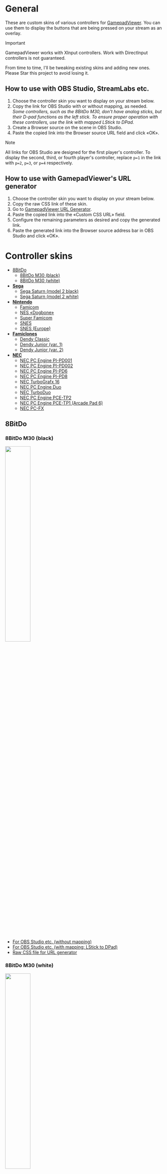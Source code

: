 # General

These are custom skins of various controllers for [GamepadViewer](https://gamepadviewer.com/). You can use them to display the buttons that are being pressed on your stream as an overlay.

> [!IMPORTANT]
> GamepadViewer works with XInput controllers. Work with DirectInput controllers is not guaranteed.

From time to time, I'll be tweaking existing skins and adding new ones. Please Star this project to avoid losing it.

## How to use with OBS Studio, StreamLabs etc.

1. Choose the controller skin you want to display on your stream below.
2. Copy the link for OBS Studio with or without mapping, as needed.<br>*Some controllers, such as the 8BitDo M30, don't have analog sticks, but their D-pad functions as the left stick. To ensure proper operation with these controllers, use the link with mapped LStick to DPad.*
3. Create a Browser source on the scene in OBS Studio.
4. Paste the copied link into the Browser source URL field and click «OK».
> [!NOTE]
> All links for OBS Studio are designed for the first player's controller. To display the second, third, or fourth player's controller, replace `p=1` in the link with `p=2`, `p=3`, or `p=4` respectively.

## How to use with GamepadViewer's URL generator

1. Choose the controller skin you want to display on your stream below.
2. Copy the raw CSS link of these skin.
3. Go to [GamepadViewer URL Generator](https://gamepadviewer.com/#generate).
4. Paste the copied link into the «Custom CSS URL» field.
5. Configure the remaining parameters as desired and copy the generated link.
6. Paste the generated link into the Browser source address bar in OBS Studio and click «OK».

# Controller skins

- [8BitDo](#8bitdo)
  - [8BitDo M30 (black)](#8bitdo-m30-black)
  - [8BitDo M30 (white)](#8bitdo-m30-white)
- [**Sega**](#sega)
  - [Sega Saturn (model 2 black)](#sega-saturn-model-2-black)
  - [Sega Saturn (model 2 white)](#sega-saturn-model-2-white)
- [**Nintendo**](#nintendo)
  - [Famicom](#famicom)
  - [NES «Dogbone»](#nes-dogbone)
  - [Super Famicom](#super-famicom)
  - [SNES](#snes)
  - [SNES (Europe)](#snes-europe)
- [**Famiclones**](#famiclones)
  - [Dendy Classic](#dendy-classic)
  - [Dendy Junior (var. 1)](#dendy-junior-var-1)
  - [Dendy Junior (var. 2)](#dendy-junior-var-2)
- [**NEC**](#nec)
  - [NEC PC Engine PI-PD001](#nec-pc-engine-pi-pd001)
  - [NEC PC Engine PI-PD002](#nec-pc-engine-pi-pd002)
  - [NEC PC Engine PI-PD6](#nec-pc-engine-pi-pd6)
  - [NEC PC Engine PI-PD8](#nec-pc-engine-pi-pd8)
  - [NEC TurboGrafx 16](#nec-turbografx-16)
  - [NEC PC Engine Duo](#nec-pc-engine-duo)
  - [NEC TurboDuo](#nec-turboduo)
  - [NEC PC Engine PCE-TP2](#nec-pc-engine-pce-tp2)
  - [NEC PC Engine PCE-TP1 (Arcade Pad 6)](#nec-pc-engine-pce-tp1-arcade-pad-6)
  - [NEC PC-FX](#nec-pc-fx)

## 8BitDo

### 8BitDo M30 (black)

<p><img src="https://raw.githubusercontent.com/frolovlife/gamepadviewer-skins/refs/heads/main/8bitdo/m30/preview-black.svg" width="40%"></p>

- [For OBS Studio etc. (without mapping)](https://gamepadviewer.com/?p=1&css=https://frolovlife.github.io/gamepadviewer-skins/8bitdo/m30-black.css)
- [For OBS Studio etc. (with mapping: LStick to DPad)](https://gamepadviewer.com/?p=1&css=https://frolovlife.github.io/gamepadviewer-skins/8bitdo/m30-black.css&map={"mapping":[{"targetType":"buttons","target":"14","disabled":false,"choiceOperand":"-","choiceType":"axes","choice":"0"},{"targetType":"buttons","target":"15","disabled":false,"choiceOperand":"%2B","choiceType":"axes","choice":"0"},{"targetType":"buttons","target":"12","disabled":false,"choiceOperand":"-","choiceType":"axes","choice":"1"},{"targetType":"buttons","target":"13","disabled":false,"choiceOperand":"%2B","choiceType":"axes","choice":"1"}]})
- [Raw CSS file for URL generator](https://frolovlife.github.io/gamepadviewer-skins/8bitdo/m30-black.css)

### 8BitDo M30 (white)

<p><img src="https://raw.githubusercontent.com/frolovlife/gamepadviewer-skins/refs/heads/main/8bitdo/m30/preview-white.svg" width="40%"></p>

- [For OBS Studio etc. (without mapping)](https://gamepadviewer.com/?p=1&css=https://frolovlife.github.io/gamepadviewer-skins/8bitdo/m30-white.css)
- [For OBS Studio etc. (with mapping: LStick to DPad)](https://gamepadviewer.com/?p=1&css=https://frolovlife.github.io/gamepadviewer-skins/8bitdo/m30-white.css&map={"mapping":[{"targetType":"buttons","target":"14","disabled":false,"choiceOperand":"-","choiceType":"axes","choice":"0"},{"targetType":"buttons","target":"15","disabled":false,"choiceOperand":"%2B","choiceType":"axes","choice":"0"},{"targetType":"buttons","target":"12","disabled":false,"choiceOperand":"-","choiceType":"axes","choice":"1"},{"targetType":"buttons","target":"13","disabled":false,"choiceOperand":"%2B","choiceType":"axes","choice":"1"}]})
- [Raw CSS file for URL generator](https://frolovlife.github.io/gamepadviewer-skins/8bitdo/m30-white.css)

## Sega

### Sega Saturn (model 2 black)

<p><img src="https://raw.githubusercontent.com/frolovlife/gamepadviewer-skins/refs/heads/main/sega/saturn/preview-m2-black.svg" width="40%"></p>

- [For OBS Studio etc. (without mapping)](https://gamepadviewer.com/?p=1&css=https://frolovlife.github.io/gamepadviewer-skins/sega/saturn-model2-black.css)
- [For OBS Studio etc. (with mapping: LStick to DPad)](https://gamepadviewer.com/?p=1&css=https://frolovlife.github.io/gamepadviewer-skins/sega/saturn-model2-black.css&map={"mapping":[{"targetType":"buttons","target":"14","disabled":false,"choiceOperand":"-","choiceType":"axes","choice":"0"},{"targetType":"buttons","target":"15","disabled":false,"choiceOperand":"%2B","choiceType":"axes","choice":"0"},{"targetType":"buttons","target":"12","disabled":false,"choiceOperand":"-","choiceType":"axes","choice":"1"},{"targetType":"buttons","target":"13","disabled":false,"choiceOperand":"%2B","choiceType":"axes","choice":"1"}]})
- [Raw CSS file for URL generator](https://frolovlife.github.io/gamepadviewer-skins/sega/saturn-model2-black.css)

### Sega Saturn (model 2 white)

<p><img src="https://raw.githubusercontent.com/frolovlife/gamepadviewer-skins/refs/heads/main/sega/saturn/preview-m2-white.svg" width="40%"></p>

- [For OBS Studio etc. (without mapping)](https://gamepadviewer.com/?p=1&css=https://frolovlife.github.io/gamepadviewer-skins/sega/saturn-model2-white.css)
- [For OBS Studio etc. (with mapping: LStick to DPad)](https://gamepadviewer.com/?p=1&css=https://frolovlife.github.io/gamepadviewer-skins/sega/saturn-model2-white.css&map={"mapping":[{"targetType":"buttons","target":"14","disabled":false,"choiceOperand":"-","choiceType":"axes","choice":"0"},{"targetType":"buttons","target":"15","disabled":false,"choiceOperand":"%2B","choiceType":"axes","choice":"0"},{"targetType":"buttons","target":"12","disabled":false,"choiceOperand":"-","choiceType":"axes","choice":"1"},{"targetType":"buttons","target":"13","disabled":false,"choiceOperand":"%2B","choiceType":"axes","choice":"1"}]})
- [Raw CSS file for URL generator](https://frolovlife.github.io/gamepadviewer-skins/sega/saturn-model2-white.css)


## Nintendo

### Famicom

<p><img src="https://raw.githubusercontent.com/frolovlife/gamepadviewer-skins/refs/heads/main/nintendo/famicom/preview-famicom.svg" width="40%">&nbsp;&nbsp;&nbsp;&nbsp;&nbsp;<img src="https://raw.githubusercontent.com/frolovlife/gamepadviewer-skins/refs/heads/main/nintendo/famicom/preview-famicom-xy.svg" width="40%"></p>

Original
- [For OBS Studio etc. (without mapping)](https://gamepadviewer.com/?p=1&css=https://frolovlife.github.io/gamepadviewer-skins/nintendo/famicom.css)
- [For OBS Studio etc. (with mapping: X to A, A to B)](https://gamepadviewer.com/?p=1&css=https://frolovlife.github.io/gamepadviewer-skins/nintendo/famicom.css&map={"mapping":[{"targetType":"buttons","target":"0","disabled":false,"choiceType":"buttons","choice":"2"},{"targetType":"buttons","target":"1","disabled":false,"choiceType":"buttons","choice":"0"},{"targetType":"buttons","target":"2","disabled":false,"choiceType":"buttons","choice":"3"},{"targetType":"buttons","target":"3","disabled":false,"choiceType":"buttons","choice":"1"}]})
- [For OBS Studio etc. (with mapping: LStick to DPad)](https://gamepadviewer.com/?p=1&css=https://frolovlife.github.io/gamepadviewer-skins/nintendo/famicom.css&map={"mapping":[{"targetType":"buttons","target":"14","disabled":false,"choiceOperand":"-","choiceType":"axes","choice":"0"},{"targetType":"buttons","target":"15","disabled":false,"choiceOperand":"%2B","choiceType":"axes","choice":"0"},{"targetType":"buttons","target":"12","disabled":false,"choiceOperand":"-","choiceType":"axes","choice":"1"},{"targetType":"buttons","target":"13","disabled":false,"choiceOperand":"%2B","choiceType":"axes","choice":"1"}]})
- [For OBS Studio etc. (with mapping: LStick to DPad, X to A, A to B)](https://gamepadviewer.com/?p=1&css=https://frolovlife.github.io/gamepadviewer-skins/nintendo/famicom.css&map={"mapping":[{"targetType":"buttons","target":"0","disabled":false,"choiceType":"buttons","choice":"2"},{"targetType":"buttons","target":"1","disabled":false,"choiceType":"buttons","choice":"0"},{"targetType":"buttons","target":"2","disabled":false,"choiceType":"buttons","choice":"3"},{"targetType":"buttons","target":"3","disabled":false,"choiceType":"buttons","choice":"1"},{"targetType":"buttons","target":"14","disabled":false,"choiceOperand":"-","choiceType":"axes","choice":"0"},{"targetType":"buttons","target":"15","disabled":false,"choiceOperand":"%2B","choiceType":"axes","choice":"0"},{"targetType":"buttons","target":"12","disabled":false,"choiceOperand":"-","choiceType":"axes","choice":"1"},{"targetType":"buttons","target":"13","disabled":false,"choiceOperand":"%2B","choiceType":"axes","choice":"1"}]})
- [Raw CSS file for URL generator](https://frolovlife.github.io/gamepadviewer-skins/nintendo/famicom.css)

With buttons X and Y
- [For OBS Studio etc. (without mapping)](https://gamepadviewer.com/?p=1&css=https://frolovlife.github.io/gamepadviewer-skins/nintendo/famicom-xy.css)
- [For OBS Studio etc. (with mapping: LStick to DPad)](https://gamepadviewer.com/?p=1&css=https://frolovlife.github.io/gamepadviewer-skins/nintendo/famicom-xy.css&map={"mapping":[{"targetType":"buttons","target":"14","disabled":false,"choiceOperand":"-","choiceType":"axes","choice":"0"},{"targetType":"buttons","target":"15","disabled":false,"choiceOperand":"%2B","choiceType":"axes","choice":"0"},{"targetType":"buttons","target":"12","disabled":false,"choiceOperand":"-","choiceType":"axes","choice":"1"},{"targetType":"buttons","target":"13","disabled":false,"choiceOperand":"%2B","choiceType":"axes","choice":"1"}]})
- [Raw CSS file for URL generator](https://frolovlife.github.io/gamepadviewer-skins/nintendo/famicom-xy.css)

### NES «Dogbone»

<p><img src="https://raw.githubusercontent.com/frolovlife/gamepadviewer-skins/refs/heads/main/nintendo/dogbone/preview.svg" width="40%"></p>

- [For OBS Studio etc. (without mapping)](https://gamepadviewer.com/?p=1&css=https://frolovlife.github.io/gamepadviewer-skins/nintendo/dogbone.css)
- [For OBS Studio etc. (with mapping: X to A, A to B)](https://gamepadviewer.com/?p=1&css=https://frolovlife.github.io/gamepadviewer-skins/nintendo/dogbone.css&map={"mapping":[{"targetType":"buttons","target":"0","disabled":false,"choiceType":"buttons","choice":"2"},{"targetType":"buttons","target":"1","disabled":false,"choiceType":"buttons","choice":"0"},{"targetType":"buttons","target":"2","disabled":false,"choiceType":"buttons","choice":"3"},{"targetType":"buttons","target":"3","disabled":false,"choiceType":"buttons","choice":"1"}]})
- [For OBS Studio etc. (with mapping: LStick to DPad)](https://gamepadviewer.com/?p=1&css=https://frolovlife.github.io/gamepadviewer-skins/nintendo/dogbone.css&map={"mapping":[{"targetType":"buttons","target":"14","disabled":false,"choiceOperand":"-","choiceType":"axes","choice":"0"},{"targetType":"buttons","target":"15","disabled":false,"choiceOperand":"%2B","choiceType":"axes","choice":"0"},{"targetType":"buttons","target":"12","disabled":false,"choiceOperand":"-","choiceType":"axes","choice":"1"},{"targetType":"buttons","target":"13","disabled":false,"choiceOperand":"%2B","choiceType":"axes","choice":"1"}]})
- [For OBS Studio etc. (with mapping: LStick to DPad, X to A, A to B)](https://gamepadviewer.com/?p=1&css=https://frolovlife.github.io/gamepadviewer-skins/nintendo/dogbone.css&map={"mapping":[{"targetType":"buttons","target":"0","disabled":false,"choiceType":"buttons","choice":"2"},{"targetType":"buttons","target":"1","disabled":false,"choiceType":"buttons","choice":"0"},{"targetType":"buttons","target":"2","disabled":false,"choiceType":"buttons","choice":"3"},{"targetType":"buttons","target":"3","disabled":false,"choiceType":"buttons","choice":"1"},{"targetType":"buttons","target":"14","disabled":false,"choiceOperand":"-","choiceType":"axes","choice":"0"},{"targetType":"buttons","target":"15","disabled":false,"choiceOperand":"%2B","choiceType":"axes","choice":"0"},{"targetType":"buttons","target":"12","disabled":false,"choiceOperand":"-","choiceType":"axes","choice":"1"},{"targetType":"buttons","target":"13","disabled":false,"choiceOperand":"%2B","choiceType":"axes","choice":"1"}]})
- [Raw CSS file for URL generator](https://frolovlife.github.io/gamepadviewer-skins/nintendo/dogbone.css)

### Super Famicom

<p><img src="https://raw.githubusercontent.com/frolovlife/gamepadviewer-skins/refs/heads/main/nintendo/snes/preview-sfc.svg" width="40%"></p>

- [For OBS Studio etc. (without mapping)](https://gamepadviewer.com/?p=1&css=https://frolovlife.github.io/gamepadviewer-skins/nintendo/sfc.css)
- [For OBS Studio etc. (with mapping: LStick to DPad)](https://gamepadviewer.com/?p=1&css=https://frolovlife.github.io/gamepadviewer-skins/nintendo/sfc.css&map={"mapping":[{"targetType":"buttons","target":"14","disabled":false,"choiceOperand":"-","choiceType":"axes","choice":"0"},{"targetType":"buttons","target":"15","disabled":false,"choiceOperand":"%2B","choiceType":"axes","choice":"0"},{"targetType":"buttons","target":"12","disabled":false,"choiceOperand":"-","choiceType":"axes","choice":"1"},{"targetType":"buttons","target":"13","disabled":false,"choiceOperand":"%2B","choiceType":"axes","choice":"1"}]})
- [For OBS Studio etc. (with mapping: LStick to DPad, LT to RB)](https://gamepadviewer.com/?p=1&css=https://frolovlife.github.io/gamepadviewer-skins/nintendo/sfc.css&map={"mapping":[{"targetType":"buttons","target":"5","disabled":false,"choiceType":"buttons","choice":"6"},{"targetType":"buttons","target":"14","disabled":false,"choiceOperand":"-","choiceType":"axes","choice":"0"},{"targetType":"buttons","target":"15","disabled":false,"choiceOperand":"%2B","choiceType":"axes","choice":"0"},{"targetType":"buttons","target":"12","disabled":false,"choiceOperand":"-","choiceType":"axes","choice":"1"},{"targetType":"buttons","target":"13","disabled":false,"choiceOperand":"%2B","choiceType":"axes","choice":"1"}]}) (special for 8BitDo M30)
- [Raw CSS file for URL generator](https://frolovlife.github.io/gamepadviewer-skins/nintendo/sfc.css)

### SNES

<p><img src="https://raw.githubusercontent.com/frolovlife/gamepadviewer-skins/refs/heads/main/nintendo/snes/preview-snes.svg" width="40%"></p>

- [For OBS Studio etc. (without mapping)](https://gamepadviewer.com/?p=1&css=https://frolovlife.github.io/gamepadviewer-skins/nintendo/snes.css)
- [For OBS Studio etc. (with mapping: LStick to DPad)](https://gamepadviewer.com/?p=1&css=https://frolovlife.github.io/gamepadviewer-skins/nintendo/snes.css&map={"mapping":[{"targetType":"buttons","target":"14","disabled":false,"choiceOperand":"-","choiceType":"axes","choice":"0"},{"targetType":"buttons","target":"15","disabled":false,"choiceOperand":"%2B","choiceType":"axes","choice":"0"},{"targetType":"buttons","target":"12","disabled":false,"choiceOperand":"-","choiceType":"axes","choice":"1"},{"targetType":"buttons","target":"13","disabled":false,"choiceOperand":"%2B","choiceType":"axes","choice":"1"}]})
- [For OBS Studio etc. (with mapping: LStick to DPad, LT to RB)](https://gamepadviewer.com/?p=1&css=https://frolovlife.github.io/gamepadviewer-skins/nintendo/snes.css&map={"mapping":[{"targetType":"buttons","target":"5","disabled":false,"choiceType":"buttons","choice":"6"},{"targetType":"buttons","target":"14","disabled":false,"choiceOperand":"-","choiceType":"axes","choice":"0"},{"targetType":"buttons","target":"15","disabled":false,"choiceOperand":"%2B","choiceType":"axes","choice":"0"},{"targetType":"buttons","target":"12","disabled":false,"choiceOperand":"-","choiceType":"axes","choice":"1"},{"targetType":"buttons","target":"13","disabled":false,"choiceOperand":"%2B","choiceType":"axes","choice":"1"}]}) (special for 8BitDo M30)
- [Raw CSS file for URL generator](https://frolovlife.github.io/gamepadviewer-skins/nintendo/snes.css)

### SNES (Europe)

<p><img src="https://raw.githubusercontent.com/frolovlife/gamepadviewer-skins/refs/heads/main/nintendo/snes/preview-snes-eu.svg" width="40%"></p>

- [For OBS Studio etc. (without mapping)](https://gamepadviewer.com/?p=1&css=https://frolovlife.github.io/gamepadviewer-skins/nintendo/snes-eu.css)
- [For OBS Studio etc. (with mapping: LStick to DPad)](https://gamepadviewer.com/?p=1&css=https://frolovlife.github.io/gamepadviewer-skins/nintendo/snes-eu.css&map={"mapping":[{"targetType":"buttons","target":"14","disabled":false,"choiceOperand":"-","choiceType":"axes","choice":"0"},{"targetType":"buttons","target":"15","disabled":false,"choiceOperand":"%2B","choiceType":"axes","choice":"0"},{"targetType":"buttons","target":"12","disabled":false,"choiceOperand":"-","choiceType":"axes","choice":"1"},{"targetType":"buttons","target":"13","disabled":false,"choiceOperand":"%2B","choiceType":"axes","choice":"1"}]})
- [For OBS Studio etc. (with mapping: LStick to DPad, LT to RB)](https://gamepadviewer.com/?p=1&css=https://frolovlife.github.io/gamepadviewer-skins/nintendo/snes-eu.css&map={"mapping":[{"targetType":"buttons","target":"5","disabled":false,"choiceType":"buttons","choice":"6"},{"targetType":"buttons","target":"14","disabled":false,"choiceOperand":"-","choiceType":"axes","choice":"0"},{"targetType":"buttons","target":"15","disabled":false,"choiceOperand":"%2B","choiceType":"axes","choice":"0"},{"targetType":"buttons","target":"12","disabled":false,"choiceOperand":"-","choiceType":"axes","choice":"1"},{"targetType":"buttons","target":"13","disabled":false,"choiceOperand":"%2B","choiceType":"axes","choice":"1"}]}) (special for 8BitDo M30)
- [Raw CSS file for URL generator](https://frolovlife.github.io/gamepadviewer-skins/nintendo/snes-eu.css)


## Famiclones

### Dendy Classic

<p><img src="https://raw.githubusercontent.com/frolovlife/gamepadviewer-skins/refs/heads/main/famiclones/dendy-classic/preview.svg" width="40%"></p>

- [For OBS Studio etc. (without mapping)](https://gamepadviewer.com/?p=1&css=https://frolovlife.github.io/gamepadviewer-skins/famiclones/dendy-classic.css)
- [For OBS Studio etc. (with mapping: LStick to DPad)](https://gamepadviewer.com/?p=1&css=https://frolovlife.github.io/gamepadviewer-skins/famiclones/dendy-classic.css&map={"mapping":[{"targetType":"buttons","target":"14","disabled":false,"choiceOperand":"-","choiceType":"axes","choice":"0"},{"targetType":"buttons","target":"15","disabled":false,"choiceOperand":"%2B","choiceType":"axes","choice":"0"},{"targetType":"buttons","target":"12","disabled":false,"choiceOperand":"-","choiceType":"axes","choice":"1"},{"targetType":"buttons","target":"13","disabled":false,"choiceOperand":"%2B","choiceType":"axes","choice":"1"}]})
- [Raw CSS file for URL generator](https://frolovlife.github.io/gamepadviewer-skins/famiclones/dendy-classic.css)

### Dendy Junior (var. 1)

<p><img src="https://raw.githubusercontent.com/frolovlife/gamepadviewer-skins/refs/heads/main/famiclones/dendy-junior/preview-v1.svg" width="40%"></p>

- [For OBS Studio etc. (without mapping)](https://gamepadviewer.com/?p=1&css=https://frolovlife.github.io/gamepadviewer-skins/famiclones/dendy-junior-v1.css)
- [For OBS Studio etc. (with mapping: LStick to DPad)](https://gamepadviewer.com/?p=1&css=https://frolovlife.github.io/gamepadviewer-skins/famiclones/dendy-junior-v1.css&map={"mapping":[{"targetType":"buttons","target":"14","disabled":false,"choiceOperand":"-","choiceType":"axes","choice":"0"},{"targetType":"buttons","target":"15","disabled":false,"choiceOperand":"%2B","choiceType":"axes","choice":"0"},{"targetType":"buttons","target":"12","disabled":false,"choiceOperand":"-","choiceType":"axes","choice":"1"},{"targetType":"buttons","target":"13","disabled":false,"choiceOperand":"%2B","choiceType":"axes","choice":"1"}]})
- [Raw CSS file for URL generator](https://frolovlife.github.io/gamepadviewer-skins/famiclones/dendy-junior-v1.css)

### Dendy Junior (var. 2)

<p><img src="https://raw.githubusercontent.com/frolovlife/gamepadviewer-skins/refs/heads/main/famiclones/dendy-junior/preview-v2.svg" width="40%"></p>

- [For OBS Studio etc. (without mapping)](https://gamepadviewer.com/?p=1&css=https://frolovlife.github.io/gamepadviewer-skins/famiclones/dendy-junior-v2.css)
- [For OBS Studio etc. (with mapping: LStick to DPad)](https://gamepadviewer.com/?p=1&css=https://frolovlife.github.io/gamepadviewer-skins/famiclones/dendy-junior-v2.css&map={"mapping":[{"targetType":"buttons","target":"14","disabled":false,"choiceOperand":"-","choiceType":"axes","choice":"0"},{"targetType":"buttons","target":"15","disabled":false,"choiceOperand":"%2B","choiceType":"axes","choice":"0"},{"targetType":"buttons","target":"12","disabled":false,"choiceOperand":"-","choiceType":"axes","choice":"1"},{"targetType":"buttons","target":"13","disabled":false,"choiceOperand":"%2B","choiceType":"axes","choice":"1"}]})
- [Raw CSS file for URL generator](https://frolovlife.github.io/gamepadviewer-skins/famiclones/dendy-junior-v2.css)


## NEC

### NEC PC Engine PI-PD001

<p><img src="https://raw.githubusercontent.com/frolovlife/gamepadviewer-skins/refs/heads/main/nec/pc-engine/preview-pd001.svg" width="40%">&nbsp;&nbsp;&nbsp;&nbsp;&nbsp;<img src="https://raw.githubusercontent.com/frolovlife/gamepadviewer-skins/refs/heads/main/nec/pc-engine/preview-pd001-xy.svg" width="40%"></p>

Original
- [For OBS Studio etc. (without mapping)](https://gamepadviewer.com/?p=1&css=https://frolovlife.github.io/gamepadviewer-skins/nec/pd001.css)
- [For OBS Studio etc. (with mapping: X to A, A to B)](https://gamepadviewer.com/?p=1&css=https://frolovlife.github.io/gamepadviewer-skins/nec/pd001.css&map={"mapping":[{"targetType":"buttons","target":"0","disabled":false,"choiceType":"buttons","choice":"2"},{"targetType":"buttons","target":"1","disabled":false,"choiceType":"buttons","choice":"0"},{"targetType":"buttons","target":"2","disabled":false,"choiceType":"buttons","choice":"3"},{"targetType":"buttons","target":"3","disabled":false,"choiceType":"buttons","choice":"1"}]})
- [For OBS Studio etc. (with mapping: LStick to DPad)](https://gamepadviewer.com/?p=1&css=https://frolovlife.github.io/gamepadviewer-skins/nec/pd001.css&map={"mapping":[{"targetType":"buttons","target":"14","disabled":false,"choiceOperand":"-","choiceType":"axes","choice":"0"},{"targetType":"buttons","target":"15","disabled":false,"choiceOperand":"%2B","choiceType":"axes","choice":"0"},{"targetType":"buttons","target":"12","disabled":false,"choiceOperand":"-","choiceType":"axes","choice":"1"},{"targetType":"buttons","target":"13","disabled":false,"choiceOperand":"%2B","choiceType":"axes","choice":"1"}]})
- [For OBS Studio etc. (with mapping: LStick to DPad, X to A, A to B)](https://gamepadviewer.com/?p=1&css=https://frolovlife.github.io/gamepadviewer-skins/nec/pd001.css&map={"mapping":[{"targetType":"buttons","target":"0","disabled":false,"choiceType":"buttons","choice":"2"},{"targetType":"buttons","target":"1","disabled":false,"choiceType":"buttons","choice":"0"},{"targetType":"buttons","target":"2","disabled":false,"choiceType":"buttons","choice":"3"},{"targetType":"buttons","target":"3","disabled":false,"choiceType":"buttons","choice":"1"},{"targetType":"buttons","target":"14","disabled":false,"choiceOperand":"-","choiceType":"axes","choice":"0"},{"targetType":"buttons","target":"15","disabled":false,"choiceOperand":"%2B","choiceType":"axes","choice":"0"},{"targetType":"buttons","target":"12","disabled":false,"choiceOperand":"-","choiceType":"axes","choice":"1"},{"targetType":"buttons","target":"13","disabled":false,"choiceOperand":"%2B","choiceType":"axes","choice":"1"}]})
- [Raw CSS file for URL generator](https://frolovlife.github.io/gamepadviewer-skins/nec/pd001.css)

With buttons X and Y
- [For OBS Studio etc. (without mapping)](https://gamepadviewer.com/?p=1&css=https://frolovlife.github.io/gamepadviewer-skins/nec/pd001-xy.css)
- [For OBS Studio etc. (with mapping: LStick to DPad)](https://gamepadviewer.com/?p=1&css=https://frolovlife.github.io/gamepadviewer-skins/nec/pd001-xy.css&map={"mapping":[{"targetType":"buttons","target":"14","disabled":false,"choiceOperand":"-","choiceType":"axes","choice":"0"},{"targetType":"buttons","target":"15","disabled":false,"choiceOperand":"%2B","choiceType":"axes","choice":"0"},{"targetType":"buttons","target":"12","disabled":false,"choiceOperand":"-","choiceType":"axes","choice":"1"},{"targetType":"buttons","target":"13","disabled":false,"choiceOperand":"%2B","choiceType":"axes","choice":"1"}]})
- [Raw CSS file for URL generator](https://frolovlife.github.io/gamepadviewer-skins/nec/pd001-xy.css)

### NEC PC Engine PI-PD002

<p><img src="https://raw.githubusercontent.com/frolovlife/gamepadviewer-skins/refs/heads/main/nec/pc-engine/preview-pd002.svg" width="40%">&nbsp;&nbsp;&nbsp;&nbsp;&nbsp;<img src="https://raw.githubusercontent.com/frolovlife/gamepadviewer-skins/refs/heads/main/nec/pc-engine/preview-pd002-xy.svg" width="40%"></p>

Original
- [For OBS Studio etc. (without mapping)](https://gamepadviewer.com/?p=1&css=https://frolovlife.github.io/gamepadviewer-skins/nec/pd002.css)
- [For OBS Studio etc. (with mapping: X to A, A to B)](https://gamepadviewer.com/?p=1&css=https://frolovlife.github.io/gamepadviewer-skins/nec/pd002.css&map={"mapping":[{"targetType":"buttons","target":"0","disabled":false,"choiceType":"buttons","choice":"2"},{"targetType":"buttons","target":"1","disabled":false,"choiceType":"buttons","choice":"0"},{"targetType":"buttons","target":"2","disabled":false,"choiceType":"buttons","choice":"3"},{"targetType":"buttons","target":"3","disabled":false,"choiceType":"buttons","choice":"1"}]})
- [For OBS Studio etc. (with mapping: LStick to DPad)](https://gamepadviewer.com/?p=1&css=https://frolovlife.github.io/gamepadviewer-skins/nec/pd002.css&map={"mapping":[{"targetType":"buttons","target":"14","disabled":false,"choiceOperand":"-","choiceType":"axes","choice":"0"},{"targetType":"buttons","target":"15","disabled":false,"choiceOperand":"%2B","choiceType":"axes","choice":"0"},{"targetType":"buttons","target":"12","disabled":false,"choiceOperand":"-","choiceType":"axes","choice":"1"},{"targetType":"buttons","target":"13","disabled":false,"choiceOperand":"%2B","choiceType":"axes","choice":"1"}]})
- [For OBS Studio etc. (with mapping: LStick to DPad, X to A, A to B)](https://gamepadviewer.com/?p=1&css=https://frolovlife.github.io/gamepadviewer-skins/nec/pd002.css&map={"mapping":[{"targetType":"buttons","target":"0","disabled":false,"choiceType":"buttons","choice":"2"},{"targetType":"buttons","target":"1","disabled":false,"choiceType":"buttons","choice":"0"},{"targetType":"buttons","target":"2","disabled":false,"choiceType":"buttons","choice":"3"},{"targetType":"buttons","target":"3","disabled":false,"choiceType":"buttons","choice":"1"},{"targetType":"buttons","target":"14","disabled":false,"choiceOperand":"-","choiceType":"axes","choice":"0"},{"targetType":"buttons","target":"15","disabled":false,"choiceOperand":"%2B","choiceType":"axes","choice":"0"},{"targetType":"buttons","target":"12","disabled":false,"choiceOperand":"-","choiceType":"axes","choice":"1"},{"targetType":"buttons","target":"13","disabled":false,"choiceOperand":"%2B","choiceType":"axes","choice":"1"}]})
- [Raw CSS file for URL generator](https://frolovlife.github.io/gamepadviewer-skins/nec/pd002.css)

With buttons X and Y
- [For OBS Studio etc. (without mapping)](https://gamepadviewer.com/?p=1&css=https://frolovlife.github.io/gamepadviewer-skins/nec/pd002-xy.css)
- [For OBS Studio etc. (with mapping: LStick to DPad)](https://gamepadviewer.com/?p=1&css=https://frolovlife.github.io/gamepadviewer-skins/nec/pd002-xy.css&map={"mapping":[{"targetType":"buttons","target":"14","disabled":false,"choiceOperand":"-","choiceType":"axes","choice":"0"},{"targetType":"buttons","target":"15","disabled":false,"choiceOperand":"%2B","choiceType":"axes","choice":"0"},{"targetType":"buttons","target":"12","disabled":false,"choiceOperand":"-","choiceType":"axes","choice":"1"},{"targetType":"buttons","target":"13","disabled":false,"choiceOperand":"%2B","choiceType":"axes","choice":"1"}]})
- [Raw CSS file for URL generator](https://frolovlife.github.io/gamepadviewer-skins/nec/pd002-xy.css)

### NEC PC Engine PI-PD6

<p><img src="https://raw.githubusercontent.com/frolovlife/gamepadviewer-skins/refs/heads/main/nec/pc-engine/preview-pd6.svg" width="40%">&nbsp;&nbsp;&nbsp;&nbsp;&nbsp;<img src="https://raw.githubusercontent.com/frolovlife/gamepadviewer-skins/refs/heads/main/nec/pc-engine/preview-pd6-xy.svg" width="40%"></p>

Original
- [For OBS Studio etc. (without mapping)](https://gamepadviewer.com/?p=1&css=https://frolovlife.github.io/gamepadviewer-skins/nec/pd6.css)
- [For OBS Studio etc. (with mapping: X to A, A to B)](https://gamepadviewer.com/?p=1&css=https://frolovlife.github.io/gamepadviewer-skins/nec/pd6.css&map={"mapping":[{"targetType":"buttons","target":"0","disabled":false,"choiceType":"buttons","choice":"2"},{"targetType":"buttons","target":"1","disabled":false,"choiceType":"buttons","choice":"0"},{"targetType":"buttons","target":"2","disabled":false,"choiceType":"buttons","choice":"3"},{"targetType":"buttons","target":"3","disabled":false,"choiceType":"buttons","choice":"1"}]})
- [For OBS Studio etc. (with mapping: LStick to DPad)](https://gamepadviewer.com/?p=1&css=https://frolovlife.github.io/gamepadviewer-skins/nec/pd6.css&map={"mapping":[{"targetType":"buttons","target":"14","disabled":false,"choiceOperand":"-","choiceType":"axes","choice":"0"},{"targetType":"buttons","target":"15","disabled":false,"choiceOperand":"%2B","choiceType":"axes","choice":"0"},{"targetType":"buttons","target":"12","disabled":false,"choiceOperand":"-","choiceType":"axes","choice":"1"},{"targetType":"buttons","target":"13","disabled":false,"choiceOperand":"%2B","choiceType":"axes","choice":"1"}]})
- [For OBS Studio etc. (with mapping: LStick to DPad, X to A, A to B)](https://gamepadviewer.com/?p=1&css=https://frolovlife.github.io/gamepadviewer-skins/nec/pd6.css&map={"mapping":[{"targetType":"buttons","target":"0","disabled":false,"choiceType":"buttons","choice":"2"},{"targetType":"buttons","target":"1","disabled":false,"choiceType":"buttons","choice":"0"},{"targetType":"buttons","target":"2","disabled":false,"choiceType":"buttons","choice":"3"},{"targetType":"buttons","target":"3","disabled":false,"choiceType":"buttons","choice":"1"},{"targetType":"buttons","target":"14","disabled":false,"choiceOperand":"-","choiceType":"axes","choice":"0"},{"targetType":"buttons","target":"15","disabled":false,"choiceOperand":"%2B","choiceType":"axes","choice":"0"},{"targetType":"buttons","target":"12","disabled":false,"choiceOperand":"-","choiceType":"axes","choice":"1"},{"targetType":"buttons","target":"13","disabled":false,"choiceOperand":"%2B","choiceType":"axes","choice":"1"}]})
- [Raw CSS file for URL generator](https://frolovlife.github.io/gamepadviewer-skins/nec/pd6.css)

With buttons X and Y
- [For OBS Studio etc. (without mapping)](https://gamepadviewer.com/?p=1&css=https://frolovlife.github.io/gamepadviewer-skins/nec/pd6-xy.css)
- [For OBS Studio etc. (with mapping: LStick to DPad)](https://gamepadviewer.com/?p=1&css=https://frolovlife.github.io/gamepadviewer-skins/nec/pd6-xy.css&map={"mapping":[{"targetType":"buttons","target":"14","disabled":false,"choiceOperand":"-","choiceType":"axes","choice":"0"},{"targetType":"buttons","target":"15","disabled":false,"choiceOperand":"%2B","choiceType":"axes","choice":"0"},{"targetType":"buttons","target":"12","disabled":false,"choiceOperand":"-","choiceType":"axes","choice":"1"},{"targetType":"buttons","target":"13","disabled":false,"choiceOperand":"%2B","choiceType":"axes","choice":"1"}]})
- [Raw CSS file for URL generator](https://frolovlife.github.io/gamepadviewer-skins/nec/pd6-xy.css)

### NEC PC Engine PI-PD8

<p><img src="https://raw.githubusercontent.com/frolovlife/gamepadviewer-skins/refs/heads/main/nec/pc-engine/preview-pd8.svg" width="40%">&nbsp;&nbsp;&nbsp;&nbsp;&nbsp;<img src="https://raw.githubusercontent.com/frolovlife/gamepadviewer-skins/refs/heads/main/nec/pc-engine/preview-pd8-xy.svg" width="40%"></p>

Original
- [For OBS Studio etc. (without mapping)](https://gamepadviewer.com/?p=1&css=https://frolovlife.github.io/gamepadviewer-skins/nec/pd8.css)
- [For OBS Studio etc. (with mapping: X to A, A to B)](https://gamepadviewer.com/?p=1&css=https://frolovlife.github.io/gamepadviewer-skins/nec/pd8.css&map={"mapping":[{"targetType":"buttons","target":"0","disabled":false,"choiceType":"buttons","choice":"2"},{"targetType":"buttons","target":"1","disabled":false,"choiceType":"buttons","choice":"0"},{"targetType":"buttons","target":"2","disabled":false,"choiceType":"buttons","choice":"3"},{"targetType":"buttons","target":"3","disabled":false,"choiceType":"buttons","choice":"1"}]})
- [For OBS Studio etc. (with mapping: LStick to DPad)](https://gamepadviewer.com/?p=1&css=https://frolovlife.github.io/gamepadviewer-skins/nec/pd8.css&map={"mapping":[{"targetType":"buttons","target":"14","disabled":false,"choiceOperand":"-","choiceType":"axes","choice":"0"},{"targetType":"buttons","target":"15","disabled":false,"choiceOperand":"%2B","choiceType":"axes","choice":"0"},{"targetType":"buttons","target":"12","disabled":false,"choiceOperand":"-","choiceType":"axes","choice":"1"},{"targetType":"buttons","target":"13","disabled":false,"choiceOperand":"%2B","choiceType":"axes","choice":"1"}]})
- [For OBS Studio etc. (with mapping: LStick to DPad, X to A, A to B)](https://gamepadviewer.com/?p=1&css=https://frolovlife.github.io/gamepadviewer-skins/nec/pd8.css&map={"mapping":[{"targetType":"buttons","target":"0","disabled":false,"choiceType":"buttons","choice":"2"},{"targetType":"buttons","target":"1","disabled":false,"choiceType":"buttons","choice":"0"},{"targetType":"buttons","target":"2","disabled":false,"choiceType":"buttons","choice":"3"},{"targetType":"buttons","target":"3","disabled":false,"choiceType":"buttons","choice":"1"},{"targetType":"buttons","target":"14","disabled":false,"choiceOperand":"-","choiceType":"axes","choice":"0"},{"targetType":"buttons","target":"15","disabled":false,"choiceOperand":"%2B","choiceType":"axes","choice":"0"},{"targetType":"buttons","target":"12","disabled":false,"choiceOperand":"-","choiceType":"axes","choice":"1"},{"targetType":"buttons","target":"13","disabled":false,"choiceOperand":"%2B","choiceType":"axes","choice":"1"}]})
- [Raw CSS file for URL generator](https://frolovlife.github.io/gamepadviewer-skins/nec/pd8.css)

With buttons X and Y
- [For OBS Studio etc. (without mapping)](https://gamepadviewer.com/?p=1&css=https://frolovlife.github.io/gamepadviewer-skins/nec/pd8-xy.css)
- [For OBS Studio etc. (with mapping: LStick to DPad)](https://gamepadviewer.com/?p=1&css=https://frolovlife.github.io/gamepadviewer-skins/nec/pd8-xy.css&map={"mapping":[{"targetType":"buttons","target":"14","disabled":false,"choiceOperand":"-","choiceType":"axes","choice":"0"},{"targetType":"buttons","target":"15","disabled":false,"choiceOperand":"%2B","choiceType":"axes","choice":"0"},{"targetType":"buttons","target":"12","disabled":false,"choiceOperand":"-","choiceType":"axes","choice":"1"},{"targetType":"buttons","target":"13","disabled":false,"choiceOperand":"%2B","choiceType":"axes","choice":"1"}]})
- [Raw CSS file for URL generator](https://frolovlife.github.io/gamepadviewer-skins/nec/pd8-xy.css)

### NEC TurboGrafx 16

<p><img src="https://raw.githubusercontent.com/frolovlife/gamepadviewer-skins/refs/heads/main/nec/pc-engine/preview-tg16.svg" width="40%">&nbsp;&nbsp;&nbsp;&nbsp;&nbsp;<img src="https://raw.githubusercontent.com/frolovlife/gamepadviewer-skins/refs/heads/main/nec/pc-engine/preview-tg16-xy.svg" width="40%"></p>

Original
- [For OBS Studio etc. (without mapping)](https://gamepadviewer.com/?p=1&css=https://frolovlife.github.io/gamepadviewer-skins/nec/tg16.css)
- [For OBS Studio etc. (with mapping: X to A, A to B)](https://gamepadviewer.com/?p=1&css=https://frolovlife.github.io/gamepadviewer-skins/nec/tg16.css&map={"mapping":[{"targetType":"buttons","target":"0","disabled":false,"choiceType":"buttons","choice":"2"},{"targetType":"buttons","target":"1","disabled":false,"choiceType":"buttons","choice":"0"},{"targetType":"buttons","target":"2","disabled":false,"choiceType":"buttons","choice":"3"},{"targetType":"buttons","target":"3","disabled":false,"choiceType":"buttons","choice":"1"}]})
- [For OBS Studio etc. (with mapping: LStick to DPad)](https://gamepadviewer.com/?p=1&css=https://frolovlife.github.io/gamepadviewer-skins/nec/tg16.css&map={"mapping":[{"targetType":"buttons","target":"14","disabled":false,"choiceOperand":"-","choiceType":"axes","choice":"0"},{"targetType":"buttons","target":"15","disabled":false,"choiceOperand":"%2B","choiceType":"axes","choice":"0"},{"targetType":"buttons","target":"12","disabled":false,"choiceOperand":"-","choiceType":"axes","choice":"1"},{"targetType":"buttons","target":"13","disabled":false,"choiceOperand":"%2B","choiceType":"axes","choice":"1"}]})
- [For OBS Studio etc. (with mapping: LStick to DPad, X to A, A to B)](https://gamepadviewer.com/?p=1&css=https://frolovlife.github.io/gamepadviewer-skins/nec/tg16.css&map={"mapping":[{"targetType":"buttons","target":"0","disabled":false,"choiceType":"buttons","choice":"2"},{"targetType":"buttons","target":"1","disabled":false,"choiceType":"buttons","choice":"0"},{"targetType":"buttons","target":"2","disabled":false,"choiceType":"buttons","choice":"3"},{"targetType":"buttons","target":"3","disabled":false,"choiceType":"buttons","choice":"1"},{"targetType":"buttons","target":"14","disabled":false,"choiceOperand":"-","choiceType":"axes","choice":"0"},{"targetType":"buttons","target":"15","disabled":false,"choiceOperand":"%2B","choiceType":"axes","choice":"0"},{"targetType":"buttons","target":"12","disabled":false,"choiceOperand":"-","choiceType":"axes","choice":"1"},{"targetType":"buttons","target":"13","disabled":false,"choiceOperand":"%2B","choiceType":"axes","choice":"1"}]})
- [Raw CSS file for URL generator](https://frolovlife.github.io/gamepadviewer-skins/nec/tg16.css)

With buttons X and Y
- [For OBS Studio etc. (without mapping)](https://gamepadviewer.com/?p=1&css=https://frolovlife.github.io/gamepadviewer-skins/nec/tg16-xy.css)
- [For OBS Studio etc. (with mapping: LStick to DPad)](https://gamepadviewer.com/?p=1&css=https://frolovlife.github.io/gamepadviewer-skins/nec/tg16-xy.css&map={"mapping":[{"targetType":"buttons","target":"14","disabled":false,"choiceOperand":"-","choiceType":"axes","choice":"0"},{"targetType":"buttons","target":"15","disabled":false,"choiceOperand":"%2B","choiceType":"axes","choice":"0"},{"targetType":"buttons","target":"12","disabled":false,"choiceOperand":"-","choiceType":"axes","choice":"1"},{"targetType":"buttons","target":"13","disabled":false,"choiceOperand":"%2B","choiceType":"axes","choice":"1"}]})
- [Raw CSS file for URL generator](https://frolovlife.github.io/gamepadviewer-skins/nec/tg16-xy.css)

### NEC PC Engine Duo

<p><img src="https://raw.githubusercontent.com/frolovlife/gamepadviewer-skins/refs/heads/main/nec/pc-engine/preview-pce-duo.svg" width="40%">&nbsp;&nbsp;&nbsp;&nbsp;&nbsp;<img src="https://raw.githubusercontent.com/frolovlife/gamepadviewer-skins/refs/heads/main/nec/pc-engine/preview-pce-duo-xy.svg" width="40%"></p>

Original
- [For OBS Studio etc. (without mapping)](https://gamepadviewer.com/?p=1&css=https://frolovlife.github.io/gamepadviewer-skins/nec/pce-duo.css)
- [For OBS Studio etc. (with mapping: X to A, A to B)](https://gamepadviewer.com/?p=1&css=https://frolovlife.github.io/gamepadviewer-skins/nec/pce-duo.css&map={"mapping":[{"targetType":"buttons","target":"0","disabled":false,"choiceType":"buttons","choice":"2"},{"targetType":"buttons","target":"1","disabled":false,"choiceType":"buttons","choice":"0"},{"targetType":"buttons","target":"2","disabled":false,"choiceType":"buttons","choice":"3"},{"targetType":"buttons","target":"3","disabled":false,"choiceType":"buttons","choice":"1"}]})
- [For OBS Studio etc. (with mapping: LStick to DPad)](https://gamepadviewer.com/?p=1&css=https://frolovlife.github.io/gamepadviewer-skins/nec/pce-duo.css&map={"mapping":[{"targetType":"buttons","target":"14","disabled":false,"choiceOperand":"-","choiceType":"axes","choice":"0"},{"targetType":"buttons","target":"15","disabled":false,"choiceOperand":"%2B","choiceType":"axes","choice":"0"},{"targetType":"buttons","target":"12","disabled":false,"choiceOperand":"-","choiceType":"axes","choice":"1"},{"targetType":"buttons","target":"13","disabled":false,"choiceOperand":"%2B","choiceType":"axes","choice":"1"}]})
- [For OBS Studio etc. (with mapping: LStick to DPad, X to A, A to B)](https://gamepadviewer.com/?p=1&css=https://frolovlife.github.io/gamepadviewer-skins/nec/pce-duo.css&map={"mapping":[{"targetType":"buttons","target":"0","disabled":false,"choiceType":"buttons","choice":"2"},{"targetType":"buttons","target":"1","disabled":false,"choiceType":"buttons","choice":"0"},{"targetType":"buttons","target":"2","disabled":false,"choiceType":"buttons","choice":"3"},{"targetType":"buttons","target":"3","disabled":false,"choiceType":"buttons","choice":"1"},{"targetType":"buttons","target":"14","disabled":false,"choiceOperand":"-","choiceType":"axes","choice":"0"},{"targetType":"buttons","target":"15","disabled":false,"choiceOperand":"%2B","choiceType":"axes","choice":"0"},{"targetType":"buttons","target":"12","disabled":false,"choiceOperand":"-","choiceType":"axes","choice":"1"},{"targetType":"buttons","target":"13","disabled":false,"choiceOperand":"%2B","choiceType":"axes","choice":"1"}]})
- [Raw CSS file for URL generator](https://frolovlife.github.io/gamepadviewer-skins/nec/pce-duo.css)

With buttons X and Y
- [For OBS Studio etc. (without mapping)](https://gamepadviewer.com/?p=1&css=https://frolovlife.github.io/gamepadviewer-skins/nec/pce-duo-xy.css)
- [For OBS Studio etc. (with mapping: LStick to DPad)](https://gamepadviewer.com/?p=1&css=https://frolovlife.github.io/gamepadviewer-skins/nec/pce-duo-xy.css&map={"mapping":[{"targetType":"buttons","target":"14","disabled":false,"choiceOperand":"-","choiceType":"axes","choice":"0"},{"targetType":"buttons","target":"15","disabled":false,"choiceOperand":"%2B","choiceType":"axes","choice":"0"},{"targetType":"buttons","target":"12","disabled":false,"choiceOperand":"-","choiceType":"axes","choice":"1"},{"targetType":"buttons","target":"13","disabled":false,"choiceOperand":"%2B","choiceType":"axes","choice":"1"}]})
- [Raw CSS file for URL generator](https://frolovlife.github.io/gamepadviewer-skins/nec/pce-duo-xy.css)

### NEC TurboDuo

<p><img src="https://raw.githubusercontent.com/frolovlife/gamepadviewer-skins/refs/heads/main/nec/pc-engine/preview-td.svg" width="40%">&nbsp;&nbsp;&nbsp;&nbsp;&nbsp;<img src="https://raw.githubusercontent.com/frolovlife/gamepadviewer-skins/refs/heads/main/nec/pc-engine/preview-td-xy.svg" width="40%"></p>

Original
- [For OBS Studio etc. (without mapping)](https://gamepadviewer.com/?p=1&css=https://frolovlife.github.io/gamepadviewer-skins/nec/td.css)
- [For OBS Studio etc. (with mapping: X to A, A to B)](https://gamepadviewer.com/?p=1&css=https://frolovlife.github.io/gamepadviewer-skins/nec/td.css&map={"mapping":[{"targetType":"buttons","target":"0","disabled":false,"choiceType":"buttons","choice":"2"},{"targetType":"buttons","target":"1","disabled":false,"choiceType":"buttons","choice":"0"},{"targetType":"buttons","target":"2","disabled":false,"choiceType":"buttons","choice":"3"},{"targetType":"buttons","target":"3","disabled":false,"choiceType":"buttons","choice":"1"}]})
- [For OBS Studio etc. (with mapping: LStick to DPad)](https://gamepadviewer.com/?p=1&css=https://frolovlife.github.io/gamepadviewer-skins/nec/td.css&map={"mapping":[{"targetType":"buttons","target":"14","disabled":false,"choiceOperand":"-","choiceType":"axes","choice":"0"},{"targetType":"buttons","target":"15","disabled":false,"choiceOperand":"%2B","choiceType":"axes","choice":"0"},{"targetType":"buttons","target":"12","disabled":false,"choiceOperand":"-","choiceType":"axes","choice":"1"},{"targetType":"buttons","target":"13","disabled":false,"choiceOperand":"%2B","choiceType":"axes","choice":"1"}]})
- [For OBS Studio etc. (with mapping: LStick to DPad, X to A, A to B)](https://gamepadviewer.com/?p=1&css=https://frolovlife.github.io/gamepadviewer-skins/nec/td.css&map={"mapping":[{"targetType":"buttons","target":"0","disabled":false,"choiceType":"buttons","choice":"2"},{"targetType":"buttons","target":"1","disabled":false,"choiceType":"buttons","choice":"0"},{"targetType":"buttons","target":"2","disabled":false,"choiceType":"buttons","choice":"3"},{"targetType":"buttons","target":"3","disabled":false,"choiceType":"buttons","choice":"1"},{"targetType":"buttons","target":"14","disabled":false,"choiceOperand":"-","choiceType":"axes","choice":"0"},{"targetType":"buttons","target":"15","disabled":false,"choiceOperand":"%2B","choiceType":"axes","choice":"0"},{"targetType":"buttons","target":"12","disabled":false,"choiceOperand":"-","choiceType":"axes","choice":"1"},{"targetType":"buttons","target":"13","disabled":false,"choiceOperand":"%2B","choiceType":"axes","choice":"1"}]})
- [Raw CSS file for URL generator](https://frolovlife.github.io/gamepadviewer-skins/nec/td.css)

With buttons X and Y
- [For OBS Studio etc. (without mapping)](https://gamepadviewer.com/?p=1&css=https://frolovlife.github.io/gamepadviewer-skins/nec/td-xy.css)
- [For OBS Studio etc. (with mapping: LStick to DPad)](https://gamepadviewer.com/?p=1&css=https://frolovlife.github.io/gamepadviewer-skins/nec/td-xy.css&map={"mapping":[{"targetType":"buttons","target":"14","disabled":false,"choiceOperand":"-","choiceType":"axes","choice":"0"},{"targetType":"buttons","target":"15","disabled":false,"choiceOperand":"%2B","choiceType":"axes","choice":"0"},{"targetType":"buttons","target":"12","disabled":false,"choiceOperand":"-","choiceType":"axes","choice":"1"},{"targetType":"buttons","target":"13","disabled":false,"choiceOperand":"%2B","choiceType":"axes","choice":"1"}]})
- [Raw CSS file for URL generator](https://frolovlife.github.io/gamepadviewer-skins/nec/td-xy.css)

### NEC PC Engine PCE-TP2

<p><img src="https://raw.githubusercontent.com/frolovlife/gamepadviewer-skins/refs/heads/main/nec/pc-engine/preview-duo-r.svg" width="40%">&nbsp;&nbsp;&nbsp;&nbsp;&nbsp;<img src="https://raw.githubusercontent.com/frolovlife/gamepadviewer-skins/refs/heads/main/nec/pc-engine/preview-duo-r-xy.svg" width="40%"></p>

Original
- [For OBS Studio etc. (without mapping)](https://gamepadviewer.com/?p=1&css=https://frolovlife.github.io/gamepadviewer-skins/nec/duo-r.css)
- [For OBS Studio etc. (with mapping: X to A, A to B)](https://gamepadviewer.com/?p=1&css=https://frolovlife.github.io/gamepadviewer-skins/nec/duo-r.css&map={"mapping":[{"targetType":"buttons","target":"0","disabled":false,"choiceType":"buttons","choice":"2"},{"targetType":"buttons","target":"1","disabled":false,"choiceType":"buttons","choice":"0"},{"targetType":"buttons","target":"2","disabled":false,"choiceType":"buttons","choice":"3"},{"targetType":"buttons","target":"3","disabled":false,"choiceType":"buttons","choice":"1"}]})
- [For OBS Studio etc. (with mapping: LStick to DPad)](https://gamepadviewer.com/?p=1&css=https://frolovlife.github.io/gamepadviewer-skins/nec/duo-r.css&map={"mapping":[{"targetType":"buttons","target":"14","disabled":false,"choiceOperand":"-","choiceType":"axes","choice":"0"},{"targetType":"buttons","target":"15","disabled":false,"choiceOperand":"%2B","choiceType":"axes","choice":"0"},{"targetType":"buttons","target":"12","disabled":false,"choiceOperand":"-","choiceType":"axes","choice":"1"},{"targetType":"buttons","target":"13","disabled":false,"choiceOperand":"%2B","choiceType":"axes","choice":"1"}]})
- [For OBS Studio etc. (with mapping: LStick to DPad, X to A, A to B)](https://gamepadviewer.com/?p=1&css=https://frolovlife.github.io/gamepadviewer-skins/nec/duo-r.css&map={"mapping":[{"targetType":"buttons","target":"0","disabled":false,"choiceType":"buttons","choice":"2"},{"targetType":"buttons","target":"1","disabled":false,"choiceType":"buttons","choice":"0"},{"targetType":"buttons","target":"2","disabled":false,"choiceType":"buttons","choice":"3"},{"targetType":"buttons","target":"3","disabled":false,"choiceType":"buttons","choice":"1"},{"targetType":"buttons","target":"14","disabled":false,"choiceOperand":"-","choiceType":"axes","choice":"0"},{"targetType":"buttons","target":"15","disabled":false,"choiceOperand":"%2B","choiceType":"axes","choice":"0"},{"targetType":"buttons","target":"12","disabled":false,"choiceOperand":"-","choiceType":"axes","choice":"1"},{"targetType":"buttons","target":"13","disabled":false,"choiceOperand":"%2B","choiceType":"axes","choice":"1"}]})
- [Raw CSS file for URL generator](https://frolovlife.github.io/gamepadviewer-skins/nec/duo-r.css)

With buttons X and Y
- [For OBS Studio etc. (without mapping)](https://gamepadviewer.com/?p=1&css=https://frolovlife.github.io/gamepadviewer-skins/nec/duo-r-xy.css)
- [For OBS Studio etc. (with mapping: LStick to DPad)](https://gamepadviewer.com/?p=1&css=https://frolovlife.github.io/gamepadviewer-skins/nec/duo-r-xy.css&map={"mapping":[{"targetType":"buttons","target":"14","disabled":false,"choiceOperand":"-","choiceType":"axes","choice":"0"},{"targetType":"buttons","target":"15","disabled":false,"choiceOperand":"%2B","choiceType":"axes","choice":"0"},{"targetType":"buttons","target":"12","disabled":false,"choiceOperand":"-","choiceType":"axes","choice":"1"},{"targetType":"buttons","target":"13","disabled":false,"choiceOperand":"%2B","choiceType":"axes","choice":"1"}]})
- [Raw CSS file for URL generator](https://frolovlife.github.io/gamepadviewer-skins/nec/duo-r-xy.css)

### NEC PC Engine PCE-TP1 (Arcade Pad 6)

<p><img src="https://raw.githubusercontent.com/frolovlife/gamepadviewer-skins/refs/heads/main/nec/pce-tp1/preview.svg" width="40%"></p>

- [For OBS Studio etc. (without mapping)](https://gamepadviewer.com/?p=1&css=https://frolovlife.github.io/gamepadviewer-skins/nec/pce-tp1.css)
- [For OBS Studio etc. (with mapping: LStick to DPad)](https://gamepadviewer.com/?p=1&css=https://frolovlife.github.io/gamepadviewer-skins/nec/pce-tp1.css&map={"mapping":[{"targetType":"buttons","target":"14","disabled":false,"choiceOperand":"-","choiceType":"axes","choice":"0"},{"targetType":"buttons","target":"15","disabled":false,"choiceOperand":"%2B","choiceType":"axes","choice":"0"},{"targetType":"buttons","target":"12","disabled":false,"choiceOperand":"-","choiceType":"axes","choice":"1"},{"targetType":"buttons","target":"13","disabled":false,"choiceOperand":"%2B","choiceType":"axes","choice":"1"}]})
- [Raw CSS file for URL generator](https://frolovlife.github.io/gamepadviewer-skins/nec/pce-tp1.css)

### NEC PC-FX

<p><img src="https://raw.githubusercontent.com/frolovlife/gamepadviewer-skins/refs/heads/main/nec/pc-fx/preview-pcfx.svg" width="40%"></p>

- [For OBS Studio etc. (without mapping)](https://gamepadviewer.com/?p=1&css=https://frolovlife.github.io/gamepadviewer-skins/nec/pc-fx.css)
- [For OBS Studio etc. (with mapping: LStick to DPad)](https://gamepadviewer.com/?p=1&css=https://frolovlife.github.io/gamepadviewer-skins/nec/pc-fx.css&map={"mapping":[{"targetType":"buttons","target":"14","disabled":false,"choiceOperand":"-","choiceType":"axes","choice":"0"},{"targetType":"buttons","target":"15","disabled":false,"choiceOperand":"%2B","choiceType":"axes","choice":"0"},{"targetType":"buttons","target":"12","disabled":false,"choiceOperand":"-","choiceType":"axes","choice":"1"},{"targetType":"buttons","target":"13","disabled":false,"choiceOperand":"%2B","choiceType":"axes","choice":"1"}]})
- [Raw CSS file for URL generator](https://frolovlife.github.io/gamepadviewer-skins/nec/pc-fx.css)
